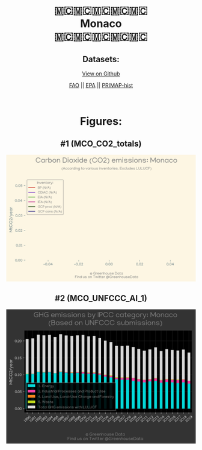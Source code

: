 
<center>
<h1 align="center">
🇲🇨🇲🇨🇲🇨🇲🇨🇲🇨
<br>
Monaco
<br>
🇲🇨🇲🇨🇲🇨🇲🇨🇲🇨
</h1>
<h2>Datasets:</h2>
<p><a href="https://github.com/dquintani/GreenhouseData/tree/master/country_data/MCO_Monaco/data">View on Github</a>
<br></p><p><a href="data/MCO_FAO.csv">FAO</a> || <a href="data/MCO_EPA.csv">EPA</a> || <a href="data/MCO_PRIMAP-hist.csv">PRIMAP-hist</a></p><p><br></p>
<h1>Figures:</h1><h2>#1 (MCO_CO2_totals)</h2>
<p><img alt="" src="figures/MCO_CO2_totals.png" /></p><h2>#2 (MCO_UNFCCC_AI_1)</h2>
<p><img alt="" src="figures/MCO_UNFCCC_AI_1.png" /></p>